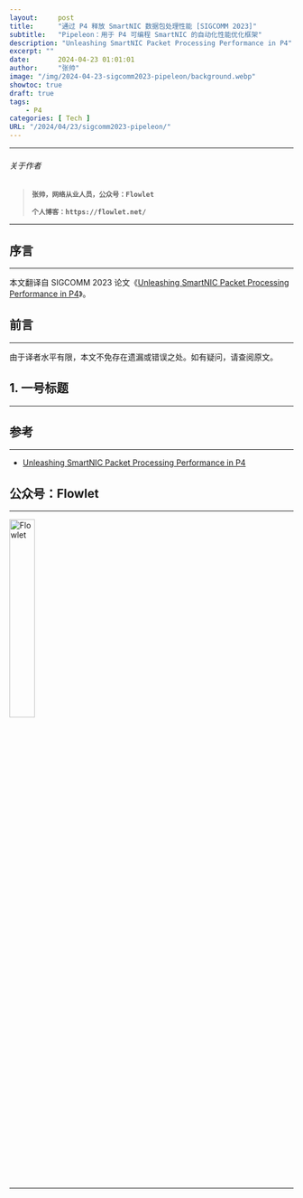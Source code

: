 ```yaml
---
layout:     post
title:      "通过 P4 释放 SmartNIC 数据包处理性能 [SIGCOMM 2023]"
subtitle:   "Pipeleon：用于 P4 可编程 SmartNIC 的自动化性能优化框架"
description: "Unleashing SmartNIC Packet Processing Performance in P4"
excerpt: ""
date:       2024-04-23 01:01:01
author:     "张帅"
image: "/img/2024-04-23-sigcomm2023-pipeleon/background.webp"
showtoc: true
draft: true
tags:
    - P4
categories: [ Tech ]
URL: "/2024/04/23/sigcomm2023-pipeleon/"
---
```


- - -
###### 关于作者
> 
> **`张帅，网络从业人员，公众号：Flowlet`**
> 
> **`个人博客：https://flowlet.net/`**
- - -

## 序言
- - -

本文翻译自 SIGCOMM 2023 论文《[Unleashing SmartNIC Packet Processing Performance in P4](https://www.cs.rice.edu/~eugeneng/papers/SIGCOMM23-Pipeleon.pdf)》。

## 前言
- - -

由于译者水平有限，本文不免存在遗漏或错误之处。如有疑问，请查阅原文。

## 1. 一号标题
- - -



## 参考
- - -
* [Unleashing SmartNIC Packet Processing Performance in P4](https://www.cs.rice.edu/~eugeneng/papers/SIGCOMM23-Pipeleon.pdf)


## 公众号：Flowlet
- - -

<img src="/img/qrcode_flowlet.jpg" width = 30% height = 30% alt="Flowlet" align=center/>

- - -
